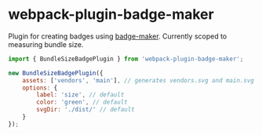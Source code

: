 # webpack-plugin-badge-maker

Plugin for creating badges using [badge-maker](https://www.npmjs.com/package/badge-maker). Currently scoped to measuring bundle size.

```js
import { BundleSizeBadgePlugin } from 'webpack-plugin-badge-maker';

new BundleSizeBadgePlugin({
    assets: ['vendors', 'main'], // generates vendors.svg and main.svg
    options: {
        label: 'size', // default
        color: 'green', // default
        svgDir: './dist/' // default
    }
});
```


